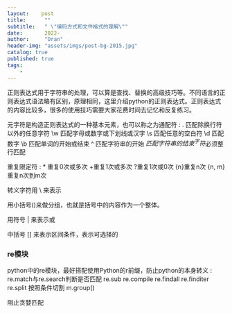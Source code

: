 ```yaml
---
layout:    post
title:      ""
subtitle:   " \"编码方式和文件格式的理解\""
date:       2022-
author:     "Oran"
header-img: "assets/imgs/post-bg-2015.jpg"
catalog: true
published: true
tags:
    - 
---
```

正则表达式用于字符串的处理，可以算是查找、替换的高级技巧等。不同语言的正则表达式语法略有区别，原理相同，这里介绍python的正则表达式。正则表达式的内容比较多，很多的使用技巧需要大家花费时间去记忆和反复练习。

元字符是构造正则表达式的一种基本元素，也可以称之为通配符
: . 匹配除换行符以外的任意字符
\w 匹配字母或数字或下划线或汉字
\s 匹配任意的空白符
\d 匹配数字
\b 匹配单词的开始或结束
^ 匹配字符串的开始
$匹配字符串的结束
^字符$必须整行匹配

重复限定符
: \* 重复0次或多次
+重复1次或多次
?重复1次或0次
{n}重复n次
{n, m}重复n次到m次

转义字符用 \ 来表示

用小括号()来做分组，也就是括号中的内容作为一个整体。

用符号 | 来表示或

中括号 [] 来表示区间条件，表示可选择的

### re模块
python中的re模块，最好搭配使用Python的r前缀，防止python的本身转义
: re.match与re.search判断是否匹配
re.sub
re.compile
re.findall
re.finditer
re.split 按照条件切割
m.group()

阻止贪婪匹配